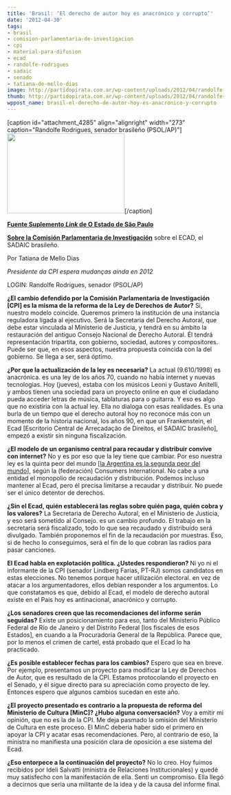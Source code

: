 ```yaml
---
title: 'Brasil: ‘El derecho de autor hoy es anacrónico y corrupto’'
date: '2012-04-30'
tags:
- brasil
- comision-parlamentaria-de-investigacion
- cpi
- material-para-difusion
- ecad
- randolfe-rodrigues
- sadaic
- senado
- tatiana-de-mello-dias
image: http://partidopirata.com.ar/wp-content/uploads/2012/04/randolfe-ae.jpg
thumb: http://partidopirata.com.ar/wp-content/uploads/2012/04/randolfe-ae-150x150.jpg
wppost_name: brasil-el-derecho-de-autor-hoy-es-anacronico-y-corrupto
---
```


[caption id="attachment_4285" align="alignright" width="273" caption="Randolfe Rodrigues, senador brasileño (PSOL/AP)"]<a href="http://partidopirata.com.ar/wp-content/uploads/2012/04/randolfe-ae.jpg"><img class=" wp-image-4285 " title="randolfe-ae" src="http://partidopirata.com.ar/wp-content/uploads/2012/04/randolfe-ae.jpg" alt="" width="273" height="186" /></a>[/caption]

<strong><a href="http://blogs.estadao.com.br/link/o-direito-autoral-hoje-e-anacronico-e-corrupto/" target="_blank">Fuente Suplemento <em>Link</em> de O Estado de São Paulo</a></strong>

<strong><a href="http://partidopirata.com.ar/4213/brasil-comision-parlamentaria-de-inviestigacion-del-ecad-sadaic-brasileno-concluye-pidiendo-mas-fiscalizacion-al-organismo-y-cambios-en-la-gestion">Sobre la Comisión Parlamentaria de Investigación</a></strong> sobre el ECAD, el SADAIC brasileño.

Por Tatiana de Mello Dias

<em>Presidente da CPI espera mudanças ainda en 2012</em>

LOGIN: Randolfe Rodrigues, senador (PSOL/AP)

<strong>¿El cambio defendido por la Comisión Parlamentaria de Investigación [CPI] es la misma de la reforma de la Ley de Derechos de Autor?</strong>
Si, nuestro modelo coincide. Queremos primero la institución de una instancia reguladora ligada al ejecutivo. Será la Secretaria del Derecho Autoral, que debe estar vinculada al Ministerio de Justicia, y tendrá en su ámbito la restauración del antiguo Consejo Nacional de Derecho Autoral. Él tendrá representación tripartita, con gobierno, sociedad, autores y compositores. Puede ser que, en esos aspectos, nuestra propuesta coincida con la del gobierno. Se llega a ser, será óptimo.

<strong>¿Por que la actualización de la ley es necesaria?</strong>
La actual (9.610/1998) es anacrónica. es una ley de los años 70, cuando no había internet y nuevas tecnologias. Hoy (jueves), estaba con los músicos Leoni y Gustavo Anitelli, y ambos tienen una sociedad para un proyecto online en que el ciudadano pueda acceder letras de música, tablaturas para o guitarra. Y eso es algo que no existiria con la actual ley. Ella no dialoga con esas realidades. Es una burla de un tiempo que el derecho autoral hoy no reconoce más con un momento de la historia nacional, los años 90, en que un Frankenstein, el Ecad [Escritorio Central de Arrecadação de Direitos, el SADAIC brasileño], empezó a existir sin ninguna fiscalización.

<strong>¿El modelo de un organismo central para recaudar y distribuir convive con internet?</strong>
No y es por eso que la ley tiene que cambiar. Por eso nuestra ley es la quinta peor del mundo [<a href="http://partidopirata.com.ar/4235/somos-subcampeones-la-segunda-peor-ley-de-derecho-de-autor-del-mundo">la Argentina es la segunda peor del mundo</a>], según la (federación) Consumers International. No cabe a una entidad el monopolio de recaudación y distribución. Podemos incluso mantener al Ecad, pero él precisa limitarse a recaudar y distribuir. No puede ser el único detentor de derechos.

<strong>¿Sin el Ecad, quién establecerá las reglas sobre quién paga, quién cobra y los valores?</strong>
La Secretaria de Derecho Autoral, en el Ministerio de Justicia, y eso será sometido al Consejo. es un cambio profundo. El trabajo en la secretaria será fiscalizado, todo lo que sea recaudado y distribuído será divulgado. También proponemos el fin de la recaudación por muestras. Eso, si de hecho lo conseguimos, será el fin de lo que cobran las radios para pasar canciones.

<strong>El Ecad habla en explotación política. ¿Ustedes respondieron? </strong>
Ni yo ni el informante de la CPI (senador Lindberg Farias, PT-RJ) somos candidatos en estas elecciones. No tenemos porque hacer utilización electoral. en vez de atacar a los argumentadores, ellos debian responder a los argumentos. Lo que constatamos es que, debido al Ecad, el modelo de derecho autoral existe en el País hoy es antinacional, anacrónico y corrupto.

<strong>¿Los senadores creen que las recomendaciones del informe serán seguidas?</strong>
Existe un posicionamiento para eso, tanto del Ministerio Público Federal de Río de Janeiro y del Distrito Federal [los fiscales de esos Estados], en cuando a la Procuradoria General de la República. Parece que, por lo menos el crimen de cartel, está probado que el Ecad lo ha practicado.

<strong>¿Es posible establecer fechas para los cambios?</strong>
Espero que sea en breve. Por ejemplo, presentamos un proyecto para modificar la Ley de Derechos de Autor, que es resultado de la CPI. Estamos protocolando el proyecto en el Senado, y él sigue directo para su apreciación como proyecto de ley. Entonces espero que algunos cambios sucedan en este año.

<strong>¿El proyecto presentado es contrario a la propuesta de reforma del Ministerio de Cultura [MinC]? ¿Hubo alguna conversación?</strong>
Voy a emitir mi opinión, que no es la de la CPI. Me deja pasmado la omisión del Ministerio de Cultura en este proceso. El MinC deberia haber sido el primero en apoyar la CPI y acatar esas recomendaciones. Pero, al contrario de eso, la ministra no manifiesta una posición clara de oposición a ese sistema del Ecad.

<strong>¿Eso entorpece a la continuación del proyecto?</strong>
No lo creo. Hoy fuimos recibidos por Ideli Salvatti (ministra de Relaciones Institucionales) y quedé muy satisfecho con la manifestación de ella. Senti un compromiso. Ella llegó a decirnos que seria una militante de la idea y de la causa del informe final.
